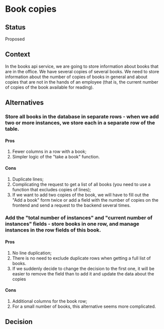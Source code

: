 # Book copies
## Status
Proposed

## Context
In the books api service, we are going to store information about books that are in the office. We have several copies of several books. We need to store information about the number of copies of books in general and about copies that are not in the hands of an employee (that is, the current number of copies of the book available for reading).

## Alternatives
### Store all books in the database in separate rows - when we add two or more instances, we store each in a separate row of the table.
#### Pros
1. Fewer columns in a row with a book;
2. Simpler logic of the "take a book" function.
#### Cons
1. Duplicate lines;
2. Complicating the request to get a list of all books (you need to use a function that excludes copies of lines);
3. If we want to add two copies of the book, we will have to fill out the "Add a book" form twice or add a field with the number of copies on the frontend and send a request to the backend several times.

### Add the "total number of instances" and "current number of instances" fields - store books in one row, and manage instances in the row fields of this book.
#### Pros
1. No line duplication;
2. There is no need to exclude duplicate rows when getting a full list of books.
3. If we suddenly decide to change the decision to the first one, it will be easier to remove the field than to add it and update the data about the copies 
#### Cons
1. Additional columns for the book row;
2. For a small number of books, this alternative seems more complicated.

## Decision